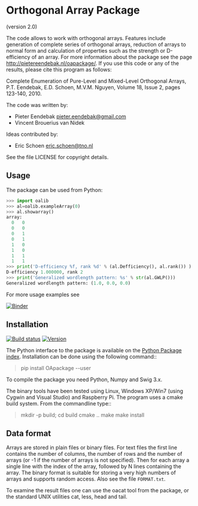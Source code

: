 Orthogonal Array Package
========================

(version 2.0)

The code allows to work with orthogonal arrays. Features include generation of complete series of orthogonal arrays, 
reduction of arrays to normal form and calculation of properties such as the strength or D-efficiency of an array.
For more information about the package see the page <http://pietereendebak.nl/oapackage/>.
If you use this code or any of the results, please cite this program as follows:

Complete Enumeration of Pure-Level and Mixed-Level Orthogonal Arrays, P.T. Eendebak, E.D. Schoen, M.V.M. Nguyen, Volume 18, Issue 2, pages 123-140, 2010.

The code was written by:

* Pieter Eendebak <pieter.eendebak@gmail.com>
* Vincent Brouerius van Nidek

Ideas contributed by:

* Eric Schoen <eric.schoen@tno.nl>

See the file LICENSE for copyright details.

Usage
-------

The package can be used from Python:
``` python
>>> import oalib
>>> al=oalib.exampleArray(0)
>>> al.showarray()
array: 
  0   0
  0   0
  0   1
  0   1
  1   0
  1   0
  1   1
  1   1
>>> print('D-efficiency %f, rank %d' % (al.Defficiency(), al.rank()) )
D-efficiency 1.000000, rank 2
>>> print('Generalized wordlength pattern: %s' % str(al.GWLP()))
Generalized wordlength pattern: (1.0, 0.0, 0.0)
```

For more usage examples see

[![Binder](http://mybinder.org/badge.svg)](http://mybinder.org/repo/eendebakpt/oapackage-examples)


Installation
------------

[![Build status](https://ci.appveyor.com/api/projects/status/f6ia9br95soimf9u?svg=true)](https://ci.appveyor.com/project/eendebakpt/oapackage-4lws8)
[![Version](https://pypip.in/v/OApackage/badge.svg)](https://pypi.python.org/pypi/OApackage/)

The Python interface to the package is available on the [Python Package index](https://pypi.python.org/pypi/OApackage/).
Installation can be done using the following command::


> pip install OApackage --user

To compile the package you need Python, Numpy and Swig 3.x.

The binary tools have been tested using Linux, Windows XP/Win7 (using Cygwin and Visual Studio) and Raspberry Pi.
The program uses a cmake build system. From the commandline type::

> mkdir -p build; cd build
> cmake ..
> make
> make install


Data format
-----------

Arrays are stored in plain files or binary files. For text files the first line contains the number of columns, the number of rows and the number of arrays (or -1 if the number of arrays is not specified). Then for each array a single line with the index of the array, followed by N lines containing the array. The binary format is suitable for storing a very high numbers of arrays and supports random access. Also see the file `FORMAT.txt`.

To examine the result files one can use the oacat tool from the package, or the standard UNIX utilities cat, less, head and tail.






